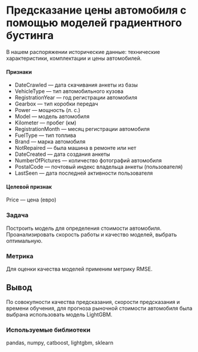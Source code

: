 # Предсказание цены автомобиля c помощью моделей градиентного бустинга
В нашем распоряжении исторические данные: технические характеристики, комплектации и цены автомобилей.  

#### Признаки  
- DateCrawled — дата скачивания анкеты из базы    
- VehicleType — тип автомобильного кузова  
- RegistrationYear — год регистрации автомобиля  
- Gearbox — тип коробки передач  
- Power — мощность (л. с.)  
- Model — модель автомобиля  
- Kilometer — пробег (км)  
- RegistrationMonth — месяц регистрации автомобиля  
- FuelType — тип топлива  
- Brand — марка автомобиля  
- NotRepaired — была машина в ремонте или нет  
- DateCreated — дата создания анкеты  
- NumberOfPictures — количество фотографий автомобиля  
- PostalCode — почтовый индекс владельца анкеты (пользователя)    
- LastSeen — дата последней активности пользователя  
#### Целевой признак  
Price — цена (евро)  

### Задача  
Построить модель для определения стоимости автомобиля. 
Проанализировать скорость работы и качество моделей, выбрать оптимальную. 

### Метрика
Для оценки качества моделей применим метрику RMSE.

## Вывод
По совокупности качества предсказания, скорости предсказания и времени обучения, для прогноза рыночной стоимости автомобиля была выбрана использовать модель LightGBM.

### Используемые библиотеки
pandas, numpy, catboost, lightgbm, sklearn 
